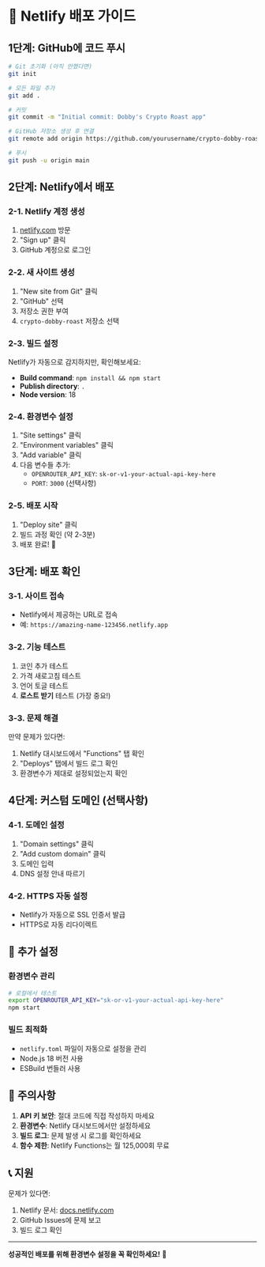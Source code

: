 # 🚀 Netlify 배포 가이드

## 1단계: GitHub에 코드 푸시

```bash
# Git 초기화 (아직 안했다면)
git init

# 모든 파일 추가
git add .

# 커밋
git commit -m "Initial commit: Dobby's Crypto Roast app"

# GitHub 저장소 생성 후 연결
git remote add origin https://github.com/yourusername/crypto-dobby-roast.git

# 푸시
git push -u origin main
```

## 2단계: Netlify에서 배포

### 2-1. Netlify 계정 생성
1. [netlify.com](https://netlify.com) 방문
2. "Sign up" 클릭
3. GitHub 계정으로 로그인

### 2-2. 새 사이트 생성
1. "New site from Git" 클릭
2. "GitHub" 선택
3. 저장소 권한 부여
4. `crypto-dobby-roast` 저장소 선택

### 2-3. 빌드 설정
Netlify가 자동으로 감지하지만, 확인해보세요:
- **Build command**: `npm install && npm start`
- **Publish directory**: `.`
- **Node version**: 18

### 2-4. 환경변수 설정
1. "Site settings" 클릭
2. "Environment variables" 클릭
3. "Add variable" 클릭
4. 다음 변수들 추가:
   - `OPENROUTER_API_KEY`: `sk-or-v1-your-actual-api-key-here`
   - `PORT`: `3000` (선택사항)

### 2-5. 배포 시작
1. "Deploy site" 클릭
2. 빌드 과정 확인 (약 2-3분)
3. 배포 완료! 🎉

## 3단계: 배포 확인

### 3-1. 사이트 접속
- Netlify에서 제공하는 URL로 접속
- 예: `https://amazing-name-123456.netlify.app`

### 3-2. 기능 테스트
1. 코인 추가 테스트
2. 가격 새로고침 테스트
3. 언어 토글 테스트
4. **로스트 받기** 테스트 (가장 중요!)

### 3-3. 문제 해결
만약 문제가 있다면:
1. Netlify 대시보드에서 "Functions" 탭 확인
2. "Deploys" 탭에서 빌드 로그 확인
3. 환경변수가 제대로 설정되었는지 확인

## 4단계: 커스텀 도메인 (선택사항)

### 4-1. 도메인 설정
1. "Domain settings" 클릭
2. "Add custom domain" 클릭
3. 도메인 입력
4. DNS 설정 안내 따르기

### 4-2. HTTPS 자동 설정
- Netlify가 자동으로 SSL 인증서 발급
- HTTPS로 자동 리다이렉트

## 🔧 추가 설정

### 환경변수 관리
```bash
# 로컬에서 테스트
export OPENROUTER_API_KEY="sk-or-v1-your-actual-api-key-here"
npm start
```

### 빌드 최적화
- `netlify.toml` 파일이 자동으로 설정을 관리
- Node.js 18 버전 사용
- ESBuild 번들러 사용

## 🚨 주의사항

1. **API 키 보안**: 절대 코드에 직접 작성하지 마세요
2. **환경변수**: Netlify 대시보드에서만 설정하세요
3. **빌드 로그**: 문제 발생 시 로그를 확인하세요
4. **함수 제한**: Netlify Functions는 월 125,000회 무료

## 📞 지원

문제가 있다면:
1. Netlify 문서: [docs.netlify.com](https://docs.netlify.com)
2. GitHub Issues에 문제 보고
3. 빌드 로그 확인

---

**성공적인 배포를 위해 환경변수 설정을 꼭 확인하세요!** 🔑
